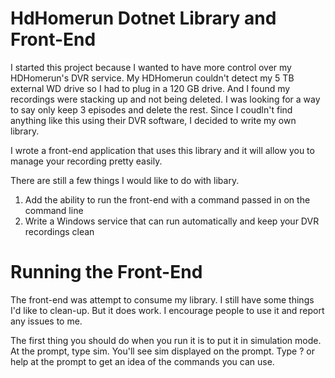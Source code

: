 # HdHomerun Dotnet Library and Front-End

I started this project because I wanted to have more control over my HDHomerun's DVR service. My HDHomerun couldn't detect my 5 TB external WD drive so I had to plug in a 120 GB drive.  And I found my recordings were stacking up and not being deleted. I was looking for a way to say only keep 3 episodes and delete the rest. Since I coudln't find anything like this using their DVR software, I decided to write my own library.

I wrote a front-end application that uses this library and it will allow you to manage your recording pretty easily.  

There are still a few things I would like to do with libary.

1. Add the ability to run the front-end with a command passed in on the command line
2. Write a Windows service that can run automatically and keep your DVR recordings clean

# Running the Front-End

The front-end was attempt to consume my library.  I still have some things I'd like to clean-up.  But it does work.  I encourage people to use it and report any issues to me.  

The first thing you should do when you run it is to put it in simulation mode.  At the prompt, type sim.  You'll see sim displayed on the prompt.  Type ? or help at the prompt to get an idea of the commands you can use.

